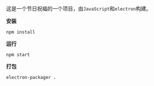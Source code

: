 这是一个节日祝福的一个项目，由`JavaScript`和`electron`构建。

**安装**

```
npm install
```


**运行**

```
npm start
```


**打包**

```
electron-packager .
```



